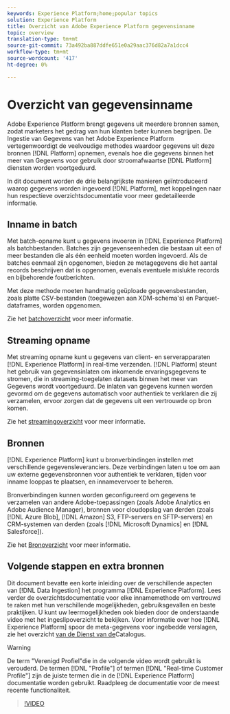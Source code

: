 ```yaml
---
keywords: Experience Platform;home;popular topics
solution: Experience Platform
title: Overzicht van Adobe Experience Platform gegevensinname
topic: overview
translation-type: tm+mt
source-git-commit: 73a492ba887ddfe651e0a29aac376d82a7a1dcc4
workflow-type: tm+mt
source-wordcount: '417'
ht-degree: 0%

---
```



# Overzicht van gegevensinname

Adobe Experience Platform brengt gegevens uit meerdere bronnen samen, zodat marketers het gedrag van hun klanten beter kunnen begrijpen. De Ingestie van Gegevens van het Adobe Experience Platform vertegenwoordigt de veelvoudige methodes waardoor gegevens uit deze bronnen [!DNL Platform] opnemen, evenals hoe die gegevens binnen het meer van Gegevens voor gebruik door stroomafwaartse [!DNL Platform] diensten worden voortgeduurd.

In dit document worden de drie belangrijkste manieren geïntroduceerd waarop gegevens worden ingevoerd [!DNL Platform], met koppelingen naar hun respectieve overzichtsdocumentatie voor meer gedetailleerde informatie.

## Inname in batch

Met batch-opname kunt u gegevens invoeren in [!DNL Experience Platform] als batchbestanden. Batches zijn gegevenseenheden die bestaan uit een of meer bestanden die als één eenheid moeten worden ingevoerd. Als de batches eenmaal zijn opgenomen, bieden ze metagegevens die het aantal records beschrijven dat is opgenomen, evenals eventuele mislukte records en bijbehorende foutberichten.

Met deze methode moeten handmatig geüploade gegevensbestanden, zoals platte CSV-bestanden (toegewezen aan XDM-schema&#39;s) en Parquet-dataframes, worden opgenomen.

Zie het [batchoverzicht](./batch-ingestion/overview.md) voor meer informatie.

## Streaming opname

Met streaming opname kunt u gegevens van client- en serverapparaten [!DNL Experience Platform] in real-time verzenden. [!DNL Platform] steunt het gebruik van gegevensinlaten om inkomende ervaringsgegevens te stromen, die in streaming-toegelaten datasets binnen het meer van Gegevens wordt voortgeduurd. De inlaten van gegevens kunnen worden gevormd om de gegevens automatisch voor authentiek te verklaren die zij verzamelen, ervoor zorgen dat de gegevens uit een vertrouwde op bron komen.

Zie het [streamingoverzicht](./streaming-ingestion/overview.md) voor meer informatie.

## Bronnen

[!DNL Experience Platform] kunt u bronverbindingen instellen met verschillende gegevensleveranciers. Deze verbindingen laten u toe om aan uw externe gegevensbronnen voor authentiek te verklaren, tijden voor inname looppas te plaatsen, en innamevervoer te beheren.

Bronverbindingen kunnen worden geconfigureerd om gegevens te verzamelen van andere Adobe-toepassingen (zoals Adobe Analytics en Adobe Audience Manager), bronnen voor cloudopslag van derden (zoals [!DNL Azure Blob], [!DNL Amazon] S3, FTP-servers en SFTP-servers) en CRM-systemen van derden (zoals [!DNL Microsoft Dynamics] en [!DNL Salesforce]).

Zie het [Bronoverzicht](../sources/home.md) voor meer informatie.

## Volgende stappen en extra bronnen

Dit document bevatte een korte inleiding over de verschillende aspecten van [!DNL Data Ingestion] het programma [!DNL Experience Platform]. Lees verder de overzichtsdocumentatie voor elke innamemethode om vertrouwd te raken met hun verschillende mogelijkheden, gebruiksgevallen en beste praktijken. U kunt uw leermogelijkheden ook bieden door de onderstaande video met het ingeslipoverzicht te bekijken. Voor informatie over hoe [!DNL Experience Platform] spoor de meta-gegevens voor ingebedde verslagen, zie het overzicht [van de Dienst van de](../catalog/home.md)Catalogus.

>[!WARNING]
>
> De term &quot;Verenigd Profiel&quot;die in de volgende video wordt gebruikt is verouderd. De termen [!DNL "Profile"] of termen [!DNL "Real-time Customer Profile"] zijn de juiste termen die in de [!DNL Experience Platform] documentatie worden gebruikt. Raadpleeg de documentatie voor de meest recente functionaliteit.

>[!VIDEO](https://video.tv.adobe.com/v/27106?quality=12&learn=on)
